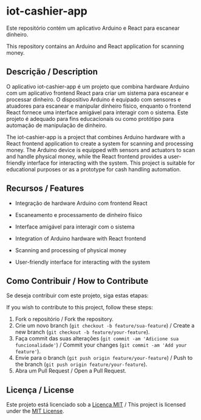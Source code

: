 # iot-cashier-app

Este repositório contém um aplicativo Arduino e React para escanear dinheiro.

This repository contains an Arduino and React application for scanning money.

## Descrição / Description

O aplicativo iot-cashier-app é um projeto que combina hardware Arduino com um aplicativo frontend React para criar um sistema para escanear e processar dinheiro. O dispositivo Arduino é equipado com sensores e atuadores para escanear e manipular dinheiro físico, enquanto o frontend React fornece uma interface amigável para interagir com o sistema. Este projeto é adequado para fins educacionais ou como protótipo para automação de manipulação de dinheiro.

The iot-cashier-app is a project that combines Arduino hardware with a React frontend application to create a system for scanning and processing money. The Arduino device is equipped with sensors and actuators to scan and handle physical money, while the React frontend provides a user-friendly interface for interacting with the system. This project is suitable for educational purposes or as a prototype for cash handling automation.

## Recursos / Features

- Integração de hardware Arduino com frontend React
- Escaneamento e processamento de dinheiro físico
- Interface amigável para interagir com o sistema

- Integration of Arduino hardware with React frontend
- Scanning and processing of physical money
- User-friendly interface for interacting with the system

## Como Contribuir / How to Contribute

Se deseja contribuir com este projeto, siga estas etapas:

If you wish to contribute to this project, follow these steps:

1. Fork o repositório / Fork the repository.
2. Crie um novo branch (`git checkout -b feature/sua-feature`) / Create a new branch (`git checkout -b feature/your-feature`).
3. Faça commit das suas alterações (`git commit -am 'Adicione sua funcionalidade'`) / Commit your changes (`git commit -am 'Add your feature'`).
4. Envie para o branch (`git push origin feature/your-feature`) / Push to the branch (`git push origin feature/your-feature`).
5. Abra um Pull Request / Open a Pull Request.

## Licença / License

Este projeto está licenciado sob a [Licença MIT](LICENSE) / This project is licensed under the [MIT License](LICENSE).
